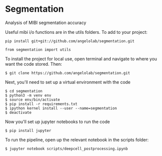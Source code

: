 # Segmentation
Analysis of MIBI segmentation accuracy

Useful mibi i/o functions are in the utils folders. To add to your project:

```
pip install git+git://github.com/angelolab/segmentation.git

from segmentation import utils
```

To install the project for local use, open terminal and navigate to where you want the code stored.
Then:

```
$ git clone https://github.com/angelolab/segmentation.git
```

Next, you'll need to set up a virtual environment with the code

```
$ cd segmentation
$ python3 -m venv env
$ source env/bin/activate
$ pip install -r requirements.txt
$ ipython kernel install --user --name=segmentation
$ deactivate
``` 

Now you'll set up jupyter notebooks to run the code

```
$ pip install jupyter
```

To run the pipeline, open up the relevant notebook in the scripts folder:

```
$ jupyter notebook scripts/deepcell_postprocessing.ipynb
```
